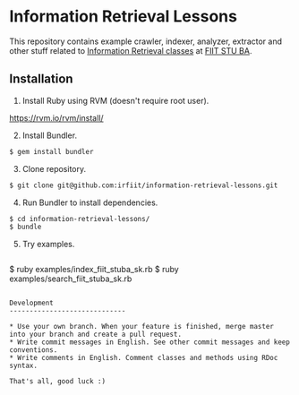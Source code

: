 Information Retrieval Lessons
=============================

This repository contains example crawler, indexer, analyzer, extractor and other stuff related to [Information Retrieval classes](http://vi.ikt.ui.sav.sk/) at [FIIT STU BA](http://www.fiit.stuba.sk).

Installation
------------------------------

1. Install Ruby using RVM (doesn't require root user).

  https://rvm.io/rvm/install/

2. Install Bundler.

  ```bash
  $ gem install bundler
  ```

3. Clone repository.

  ```bash
  $ git clone git@github.com:irfiit/information-retrieval-lessons.git
  ```

4. Run Bundler to install dependencies.

  ```bash
  $ cd information-retrieval-lessons/
  $ bundle
  ```

5. Try examples.

   ```bash
  $ ruby examples/index_fiit_stuba_sk.rb
  $ ruby examples/search_fiit_stuba_sk.rb
  ```

Development
-----------------------------

* Use your own branch. When your feature is finished, merge master into your branch and create a pull request.
* Write commit messages in English. See other commit messages and keep conventions.
* Write comments in English. Comment classes and methods using RDoc syntax. 

That's all, good luck :)